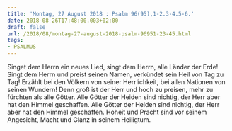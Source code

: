```yaml
---
title: 'Montag, 27 August 2018 : Psalm 96(95),1-2.3-4.5-6.'
date: 2018-08-26T17:48:00.003+02:00
draft: false
url: /2018/08/montag-27-august-2018-psalm-96951-23-45.html
tags: 
- PSALMUS
---
```


Singet dem Herrn ein neues Lied, singt dem Herrn, alle Länder der Erde! Singt dem Herrn und preist seinen Namen, verkündet sein Heil von Tag zu Tag! Erzählt bei den Völkern von seiner Herrlichkeit, bei allen Nationen von seinen Wundern! Denn groß ist der Herr und hoch zu preisen, mehr zu fürchten als alle Götter. Alle Götter der Heiden sind nichtig, der Herr aber hat den Himmel geschaffen. Alle Götter der Heiden sind nichtig, der Herr aber hat den Himmel geschaffen. Hoheit und Pracht sind vor seinem Angesicht, Macht und Glanz in seinem Heiligtum.